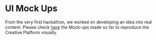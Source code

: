 # UI Mock Ups

From the very first hackathon, we worked on developing an idea into real content. Please check [here](https://discord.com/channels/779364937503604777/810922083894689813/814235627662475335) the Mock-ups made so far to reproduce the Creative Platform visually.


